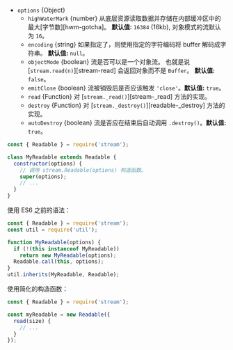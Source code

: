 <!-- YAML
changes:
  - version: v11.2.0
    pr-url: https://github.com/nodejs/node/pull/22795
    description: Add `autoDestroy` option to automatically `destroy()` the
                 stream when it emits `'end'` or errors.
  - version: v14.0.0
    pr-url: https://github.com/nodejs/node/pull/30623
    description: Change `autoDestroy` option default to `true`.
-->

* `options` {Object}
  * `highWaterMark` {number} 从底层资源读取数据并存储在内部缓冲区中的最大[字节数][hwm-gotcha]。
    **默认值:** `16384` (16kb), 对象模式的流默认为 `16`。
  * `encoding` {string} 如果指定了，则使用指定的字符编码将 buffer 解码成字符串。
    **默认值:** `null`。
  * `objectMode` {boolean} 流是否可以是一个对象流。
    也就是说 [`stream.read(n)`][stream-read] 会返回对象而不是 `Buffer`。
    **默认值:** `false`。
  * `emitClose` {boolean} 流被销毁后是否应该触发 `'close'`。**默认值:** `true`。
  * `read` {Function} 对 [`stream._read()`][stream-_read] 方法的实现。
  * `destroy` {Function} 对 [`stream._destroy()`][readable-_destroy] 方法的实现。
  * `autoDestroy` {boolean} 流是否应在结束后自动调用 `.destroy()`。**默认值:** `true`。

<!-- eslint-disable no-useless-constructor -->
```js
const { Readable } = require('stream');

class MyReadable extends Readable {
  constructor(options) {
    // 调用 stream.Readable(options) 构造函数。
    super(options);
    // ...
  }
}
```

使用 ES6 之前的语法：

```js
const { Readable } = require('stream');
const util = require('util');

function MyReadable(options) {
  if (!(this instanceof MyReadable))
    return new MyReadable(options);
  Readable.call(this, options);
}
util.inherits(MyReadable, Readable);
```

使用简化的构造函数：

```js
const { Readable } = require('stream');

const myReadable = new Readable({
  read(size) {
    // ...
  }
});
```
